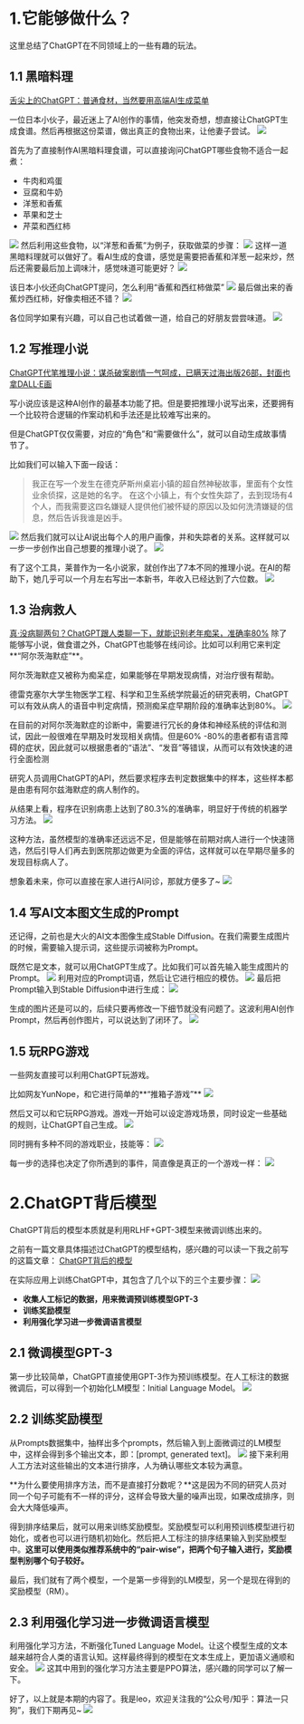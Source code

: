 # 1.它能够做什么？

这里总结了ChatGPT在不同领域上的一些有趣的玩法。

## 1.1 黑暗料理

[舌尖上的ChatGPT：普通食材，当然要用高端AI生成菜单](https://zhuanlan.zhihu.com/p/594440322)

一位日本小伙子，最近迷上了AI创作的事情，他突发奇想，想直接让ChatGPT生成食谱。然后再根据这份菜谱，做出真正的食物出来，让他妻子尝试。
![](https://cdn.nlark.com/yuque/0/2023/gif/29330410/1672989770066-1763d121-4221-4617-852d-b5df02183ef0.gif#averageHue=%23363b60&clientId=u1b286745-da5f-4&from=paste&height=352&id=u119f77df&originHeight=742&originWidth=700&originalType=binary&ratio=1&rotation=0&showTitle=false&size=37068&status=done&style=none&taskId=ud2dfb06a-169d-4566-85d3-ad3c97be50d&title=&width=331.66668701171875#averageHue=%23363b60&id=ygZLN&originHeight=742&originWidth=700&originalType=binary&ratio=1&rotation=0&showTitle=false&status=done&style=none&title=)

首先为了直接制作AI黑暗料理食谱，可以直接询问ChatGPT哪些食物不适合一起煮：

- 牛肉和鸡蛋
- 豆腐和牛奶
- 洋葱和香蕉
- 苹果和芝士
- 芹菜和西红柿

![](https://cdn.nlark.com/yuque/0/2023/png/29330410/1673077166342-3f125efc-684b-42b9-b740-c9e9a67f75b5.png#averageHue=%23f1f1f1&clientId=u7b710dff-e422-4&from=paste&height=423&id=u4a66e9a4&originHeight=423&originWidth=797&originalType=binary&ratio=1&rotation=0&showTitle=false&size=27219&status=done&style=none&taskId=u2af2fbbc-89e1-465b-aeaf-6e338f12809&title=&width=797#averageHue=%23f1f1f1&id=YlAXd&originHeight=423&originWidth=797&originalType=binary&ratio=1&rotation=0&showTitle=false&status=done&style=none&title=)
然后利用这些食物，以“洋葱和香蕉”为例子，获取做菜的步骤：
![](https://cdn.nlark.com/yuque/0/2023/png/29330410/1673078133691-9e73390e-4273-435a-95a8-497908288f67.png#averageHue=%23f1f0f0&clientId=u7b710dff-e422-4&from=paste&height=554&id=uc5c7cb7b&originHeight=554&originWidth=783&originalType=binary&ratio=1&rotation=0&showTitle=false&size=50425&status=done&style=none&taskId=ub8eb8b6b-aced-4d9a-8219-18b262c2c16&title=&width=783#averageHue=%23f1f0f0&id=mm3FS&originHeight=554&originWidth=783&originalType=binary&ratio=1&rotation=0&showTitle=false&status=done&style=none&title=)
这样一道黑暗料理就可以做好了。看AI生成的食谱，感觉是需要把香蕉和洋葱一起来炒，然后还需要最后加上调味汁，感觉味道可能更好？
![](https://cdn.nlark.com/yuque/0/2023/png/29330410/1673090973464-61605c7f-0747-4445-906a-464288dee2ef.png#averageHue=%23aeaeac&clientId=u7b710dff-e422-4&from=paste&height=167&id=u34c8a138&originHeight=167&originWidth=155&originalType=binary&ratio=1&rotation=0&showTitle=false&size=28697&status=done&style=none&taskId=u0607a24a-64fd-415e-80cd-6e4b65f22ae&title=&width=155#averageHue=%23aeaeac&id=X1CJ5&originHeight=167&originWidth=155&originalType=binary&ratio=1&rotation=0&showTitle=false&status=done&style=none&title=)

该日本小伙还向ChatGPT提问，怎么利用“香蕉和西红柿做菜”
![](https://cdn.nlark.com/yuque/0/2023/png/29330410/1673091192143-6c092d04-4fa5-4e11-958d-a6ef29aec767.png#averageHue=%23efeeed&clientId=u7b710dff-e422-4&from=paste&height=602&id=u41c2bdd2&originHeight=602&originWidth=751&originalType=binary&ratio=1&rotation=0&showTitle=false&size=76243&status=done&style=none&taskId=ubff007c3-ff5d-482d-b7a1-f801cb9e684&title=&width=751#averageHue=%23efeeed&id=OCdod&originHeight=602&originWidth=751&originalType=binary&ratio=1&rotation=0&showTitle=false&status=done&style=none&title=)
最后做出来的香蕉炒西红柿，好像卖相还不错？
![](https://cdn.nlark.com/yuque/0/2023/png/29330410/1673091259616-4d7af43f-0e09-4ad9-97e2-60b769a29db3.png#averageHue=%2387784b&clientId=u7b710dff-e422-4&from=paste&height=391&id=ud3ea27e9&originHeight=391&originWidth=635&originalType=binary&ratio=1&rotation=0&showTitle=false&size=458711&status=done&style=none&taskId=uc7dcee21-fbc2-4117-9825-168af2655a6&title=&width=635#averageHue=%2387784b&id=jmuUc&originHeight=391&originWidth=635&originalType=binary&ratio=1&rotation=0&showTitle=false&status=done&style=none&title=)

各位同学如果有兴趣，可以自己也试着做一道，给自己的好朋友尝尝味道。
![](https://cdn.nlark.com/yuque/0/2023/gif/29330410/1673091331897-daf58937-f7ff-4056-82ec-ad14021834ef.gif#averageHue=%23af997f&clientId=u7b710dff-e422-4&from=paste&height=300&id=u46b8b1b3&originHeight=300&originWidth=300&originalType=binary&ratio=1&rotation=0&showTitle=false&size=787955&status=done&style=none&taskId=u662ccedd-a926-4e47-82f6-996172b926f&title=&width=300#averageHue=%23af997f&id=SJoXJ&originHeight=300&originWidth=300&originalType=binary&ratio=1&rotation=0&showTitle=false&status=done&style=none&title=)

## 1.2 写推理小说

[ChatGPT代笔推理小说：谋杀破案剧情一气呵成，已瞒天过海出版26部，封面也拿DALL·E画](https://zhuanlan.zhihu.com/p/594703647)

写小说应该是这种AI创作的最基本功能了把。但是要把推理小说写出来，还要拥有一个比较符合逻辑的作案动机和手法还是比较难写出来的。

但是ChatGPT仅仅需要，对应的“角色”和“需要做什么”，就可以自动生成故事情节了。

比如我们可以输入下面一段话：

> 我正在写一个发生在德克萨斯州桌岩小镇的超自然神秘故事，里面有个女性业余侦探，这是她的名字。
在这个小镇上，有个女性失踪了，去到现场有4个人，而我需要这四名嫌疑人提供他们被怀疑的原因以及如何洗清嫌疑的信息，然后告诉我谁是凶手。


![](https://cdn.nlark.com/yuque/0/2023/png/29330410/1673099958096-1f11ddce-bba8-452b-a3f1-b37b7dfb4ef8.png#averageHue=%2393cdb3&clientId=u7b710dff-e422-4&from=paste&height=386&id=u9e767f6a&originHeight=386&originWidth=683&originalType=binary&ratio=1&rotation=0&showTitle=false&size=49917&status=done&style=none&taskId=u2fb6cfde-2609-492c-8604-3bbf3e0f3aa&title=&width=683#averageHue=%2393cdb3&id=YfHMI&originHeight=386&originWidth=683&originalType=binary&ratio=1&rotation=0&showTitle=false&status=done&style=none&title=)
然后我们就可以让AI说出每个人的用户画像，并和失踪者的关系。这样就可以一步一步创作出自己想要的推理小说了。
![](https://cdn.nlark.com/yuque/0/2023/png/29330410/1673100032096-510716d1-d739-4c74-9501-66b43b1a621c.png#averageHue=%23a0dcda&clientId=u7b710dff-e422-4&from=paste&height=661&id=ua098739e&originHeight=661&originWidth=695&originalType=binary&ratio=1&rotation=0&showTitle=false&size=70312&status=done&style=none&taskId=u5e670ad4-3467-4e65-a998-e9b7787006f&title=&width=695#averageHue=%23a0dcda&id=ZDC7i&originHeight=661&originWidth=695&originalType=binary&ratio=1&rotation=0&showTitle=false&status=done&style=none&title=)

有了这个工具，莱普作为一名小说家，就创作出了7本不同的推理小说。在AI的帮助下，她几乎可以一个月左右写出一本新书，年收入已经达到了六位数。
![](https://cdn.nlark.com/yuque/0/2023/webp/29330410/1673100120043-88ddec49-3e2a-40ed-a632-7dd392a04838.webp#averageHue=%23b6a366&clientId=u7b710dff-e422-4&from=paste&id=u0a1b24d0&originHeight=402&originWidth=640&originalType=url&ratio=1&rotation=0&showTitle=false&status=done&style=none&taskId=u3497220e-502d-4c66-8b87-a4b1d3e5e7c&title=#averageHue=%23b6a366&id=TJxCj&originHeight=402&originWidth=640&originalType=binary&ratio=1&rotation=0&showTitle=false&status=done&style=none&title=)

## 1.3 治病救人

[真·没病聊两句？ChatGPT跟人类聊一下，就能识别老年痴呆，准确率80%](https://mp.weixin.qq.com/s/abfvKhmKdbsrSIHZx4pL9A)
除了能够写小说，做食谱之外，ChatGPT也能够在线问诊。比如可以利用它来判定**“阿尔茨海默症”**。

阿尔茨海默症又被称为痴呆症，如果能够在早期发现病情，对治疗很有帮助。

德雷克塞尔大学生物医学工程、科学和卫生系统学院最近的研究表明，ChatGPT可以有效从病人的语音中判定病情，预测痴呆症早期阶段的准确率达到80%。
![](https://cdn.nlark.com/yuque/0/2023/png/29330410/1673100469436-59eafe21-004d-4284-952f-08f3b37f860b.png#averageHue=%23d0c4bd&clientId=u7b710dff-e422-4&from=paste&height=228&id=uc2fa73b7&originHeight=228&originWidth=768&originalType=binary&ratio=1&rotation=0&showTitle=false&size=23851&status=done&style=none&taskId=u28c60a8d-bc44-4235-9f7f-52daf4037c8&title=&width=768#averageHue=%23d0c4bd&id=U1wG3&originHeight=228&originWidth=768&originalType=binary&ratio=1&rotation=0&showTitle=false&status=done&style=none&title=)

在目前的对阿尔茨海默症的诊断中，需要进行冗长的身体和神经系统的评估和测试，因此一般很难在早期及时发现相关病情。但是60% -80%的患者都有语言障碍的症状，因此就可以根据患者的“语法”、“发音”等错误，从而可以有效快速的进行全面检测

研究人员调用ChatGPT的API，然后要求程序去判定数据集中的样本，这些样本都是由患有阿尔兹海默症的病人制作的。

从结果上看，程序在识别病患上达到了80.3%的准确率，明显好于传统的机器学习方法。
![](https://cdn.nlark.com/yuque/0/2023/png/29330410/1673100858972-45a0ae33-5765-4e7b-8b62-ea5d2c6d2e79.png#averageHue=%23f1f0ee&clientId=u7b710dff-e422-4&from=paste&id=u152b1e50&originHeight=218&originWidth=231&originalType=url&ratio=1&rotation=0&showTitle=false&status=done&style=none&taskId=u41aa70ea-3ded-4cd1-b59e-192f1ba3a6b&title=#averageHue=%23f1f0ee&id=L0dCu&originHeight=218&originWidth=231&originalType=binary&ratio=1&rotation=0&showTitle=false&status=done&style=none&title=)

这种方法，虽然模型的准确率还远远不足，但是能够在前期对病人进行一个快速筛选，然后引导人们再去到医院那边做更为全面的评估，这样就可以在早期尽量多的发现目标病人了。

想象着未来，你可以直接在家人进行AI问诊，那就方便多了~
![](https://cdn.nlark.com/yuque/0/2023/gif/29330410/1673101056085-65e0652d-057d-4303-86bd-691940255870.gif#averageHue=%23fbfbfa&clientId=u7b710dff-e422-4&from=paste&height=174&id=ua8c4fb54&originHeight=174&originWidth=174&originalType=binary&ratio=1&rotation=0&showTitle=false&size=46959&status=done&style=none&taskId=ue4771ef7-61ef-43c9-b578-1b2784aed59&title=&width=174#averageHue=%23fbfbfa&id=vCVBY&originHeight=174&originWidth=174&originalType=binary&ratio=1&rotation=0&showTitle=false&status=done&style=none&title=)

## 1.4 写AI文本图文生成的Prompt

还记得，之前也是大火的AI文本图像生成Stable Diffusion。在我们需要生成图片的时候，需要输入提示词，这些提示词被称为Prompt。

既然它是文本，就可以用ChatGPT生成了。比如我们可以首先输入能生成图片的Prompt。
![](https://cdn.nlark.com/yuque/0/2023/png/29330410/1673166835053-f587a5d9-c003-453e-825b-daa626636d95.png#averageHue=%23c5cbd7&clientId=u7b710dff-e422-4&from=paste&height=597&id=u93ad9b22&originHeight=597&originWidth=923&originalType=binary&ratio=1&rotation=0&showTitle=false&size=634349&status=done&style=none&taskId=u8295ef57-7200-49bc-b985-e939b90ba10&title=&width=923#averageHue=%23c5cbd7&id=WOaXY&originHeight=597&originWidth=923&originalType=binary&ratio=1&rotation=0&showTitle=false&status=done&style=none&title=)
利用对应的Prompt词语，然后让它进行相应的模仿。
![](https://cdn.nlark.com/yuque/0/2023/png/29330410/1673167891310-202ef75f-67c2-433b-aae7-f1d1dd7febfe.png#averageHue=%23faf2c9&clientId=u7b710dff-e422-4&from=paste&height=450&id=u2f94795f&originHeight=450&originWidth=685&originalType=binary&ratio=1&rotation=0&showTitle=false&size=47337&status=done&style=none&taskId=u59a5a042-ccef-4098-934d-0b1487e80f1&title=&width=685#averageHue=%23faf2c9&id=CsDBk&originHeight=450&originWidth=685&originalType=binary&ratio=1&rotation=0&showTitle=false&status=done&style=none&title=)
最后把Prompt输入到Stable Diffusion中进行生成：
![](https://cdn.nlark.com/yuque/0/2023/png/29330410/1673167874427-45fe0bca-8ac5-405c-a32f-3360ae4608f2.png#averageHue=%23887358&clientId=u7b710dff-e422-4&from=paste&id=u64d49445&originHeight=512&originWidth=512&originalType=url&ratio=1&rotation=0&showTitle=false&size=380050&status=done&style=none&taskId=u3d4414a6-638e-44b0-af86-a086846c686&title=#averageHue=%23887358&id=qUVWh&originHeight=512&originWidth=512&originalType=binary&ratio=1&rotation=0&showTitle=false&status=done&style=none&title=)

生成的图片还是可以的，后续只要再修改一下细节就没有问题了。这波利用AI创作Prompt，然后再创作图片，可以说达到了闭环了。
![](https://cdn.nlark.com/yuque/0/2023/gif/29330410/1673167977604-c3cb1d46-2c9e-420a-8dfc-d82f73f3d5f3.gif#averageHue=%239d9d9d&clientId=u7b710dff-e422-4&from=paste&height=270&id=u75fb8181&originHeight=270&originWidth=270&originalType=binary&ratio=1&rotation=0&showTitle=false&size=31602&status=done&style=none&taskId=u8d8b308e-b87c-47b5-bf21-710c2f3935d&title=&width=270#averageHue=%239d9d9d&id=GwcAM&originHeight=270&originWidth=270&originalType=binary&ratio=1&rotation=0&showTitle=false&status=done&style=none&title=)

## 1.5 玩RPG游戏

一些网友直接可以利用ChatGPT玩游戏。

比如网友YunNope，和它进行简单的**“推箱子游戏”**
![](https://cdn.nlark.com/yuque/0/2023/png/29330410/1673168066815-fe671e55-c8b6-4008-b1b0-226fea3592d8.png#averageHue=%23474957&clientId=u7b710dff-e422-4&from=paste&height=554&id=u5734d5d8&originHeight=554&originWidth=652&originalType=binary&ratio=1&rotation=0&showTitle=false&size=199682&status=done&style=none&taskId=u8e755a6c-4e08-4842-9be6-2b7aae2c6d1&title=&width=652#averageHue=%23474957&id=X7s2X&originHeight=554&originWidth=652&originalType=binary&ratio=1&rotation=0&showTitle=false&status=done&style=none&title=)

然后又可以和它玩RPG游戏。游戏一开始可以设定游戏场景，同时设定一些基础的规则，让ChatGPT自己生成。
![](https://cdn.nlark.com/yuque/0/2023/png/29330410/1673168141388-5e989d1d-fc78-4b87-bedd-2c14224420c9.png#averageHue=%2350515e&clientId=u7b710dff-e422-4&from=paste&height=617&id=u05672b5d&originHeight=617&originWidth=648&originalType=binary&ratio=1&rotation=0&showTitle=false&size=374212&status=done&style=none&taskId=ud328e581-2b49-4408-891f-e782666abe5&title=&width=648#averageHue=%2350515e&id=tbi3D&originHeight=617&originWidth=648&originalType=binary&ratio=1&rotation=0&showTitle=false&status=done&style=none&title=)

同时拥有多种不同的游戏职业，技能等：
![](https://cdn.nlark.com/yuque/0/2023/png/29330410/1673168153236-c43b363f-fda0-4ba3-872f-99ffe76aa77d.png#averageHue=%23494b58&clientId=u7b710dff-e422-4&from=paste&height=578&id=u984b9207&originHeight=578&originWidth=644&originalType=binary&ratio=1&rotation=0&showTitle=false&size=184284&status=done&style=none&taskId=u78bd2686-3490-42d6-be38-68a350efd22&title=&width=644#averageHue=%23494b58&id=aLRca&originHeight=578&originWidth=644&originalType=binary&ratio=1&rotation=0&showTitle=false&status=done&style=none&title=)

每一步的选择也决定了你所遇到的事件，简直像是真正的一个游戏一样：
![](https://cdn.nlark.com/yuque/0/2023/png/29330410/1673168350530-4d11efa8-1b9c-4795-8ee5-356dae666c75.png#averageHue=%23464855&clientId=u7b710dff-e422-4&from=paste&height=575&id=u2772d064&originHeight=575&originWidth=586&originalType=binary&ratio=1&rotation=0&showTitle=false&size=106859&status=done&style=none&taskId=u884b6603-d641-4e75-a65d-2a114fcf0ff&title=&width=586#averageHue=%23464855&id=VF0Nc&originHeight=575&originWidth=586&originalType=binary&ratio=1&rotation=0&showTitle=false&status=done&style=none&title=)

# 2.ChatGPT背后模型

ChatGPT背后的模型本质就是利用RLHF+GPT-3模型来微调训练出来的。

之前有一篇文章具体描述过ChatGPT的模型结构，感兴趣的可以读一下我之前写的这篇文章：
[ChatGPT背后的模型](https://zhuanlan.zhihu.com/p/596026996)

在实际应用上训练ChatGPT中，其包含了几个以下的三个主要步骤：
![](https://cdn.nlark.com/yuque/0/2023/png/29330410/1672631278222-8740499c-8430-43bd-8cdc-144c619a8cfc.png#averageHue=%23f4f4f4&clientId=u62f0e868-4164-4&from=paste&height=615&id=u4a694cc2&originHeight=923&originWidth=1498&originalType=binary&ratio=1&rotation=0&showTitle=false&size=140583&status=done&style=none&taskId=u110b0315-c9bc-492c-8a1e-fe0d2c39e43&title=&width=998.6666666666666#averageHue=%23f4f4f4&id=dPdg0&originHeight=923&originWidth=1498&originalType=binary&ratio=1&rotation=0&showTitle=false&status=done&style=none&title=)

- **收集人工标记的数据，用来微调预训练模型GPT-3**
- **训练奖励模型**
- **利用强化学习进一步微调语言模型**

## 2.1 微调模型GPT-3

第一步比较简单，ChatGPT直接使用GPT-3作为预训练模型。在人工标注的数据微调后，可以得到一个初始化LM模型：Initial Language Model。
![](https://cdn.nlark.com/yuque/0/2023/png/29330410/1672631549606-6372a8d1-6f71-44e8-b27b-90ec26aa4713.png#averageHue=%23f1efeb&clientId=u62f0e868-4164-4&from=paste&height=417&id=u65f8146b&originHeight=625&originWidth=856&originalType=binary&ratio=1&rotation=0&showTitle=false&size=100755&status=done&style=none&taskId=uacaeb0b0-846a-4995-bbfe-85a410e2099&title=&width=570.6666666666666#averageHue=%23f1efeb&id=L10nA&originHeight=625&originWidth=856&originalType=binary&ratio=1&rotation=0&showTitle=false&status=done&style=none&title=)

## 2.2 训练奖励模型

从Prompts数据集中，抽样出多个prompts，然后输入到上面微调过的LM模型中，这样会得到多个输出文本，即：[prompt, generated text]。
![](https://cdn.nlark.com/yuque/0/2023/png/29330410/1672631645131-93851c23-5435-46db-8b52-a416c37570cc.png#averageHue=%23f5efea&clientId=u62f0e868-4164-4&from=paste&height=451&id=spZlf&originHeight=676&originWidth=881&originalType=binary&ratio=1&rotation=0&showTitle=false&size=156634&status=done&style=none&taskId=u3f5cfa70-b3fe-46c7-b358-9d56a2b6782&title=&width=587.3333333333334#averageHue=%23f5efea&id=kgVWx&originHeight=676&originWidth=881&originalType=binary&ratio=1&rotation=0&showTitle=false&status=done&style=none&title=)
接下来利用人工方法对这些输出的文本进行排序，人为确认哪些文本较为满意。

**为什么要使用排序方法，而不是直接打分数呢？**这是因为不同的研究人员对同一个句子可能有不一样的评分，这样会导致大量的噪声出现，如果改成排序，则会大大降低噪声。

得到排序结果后，就可以用来训练奖励模型。奖励模型可以利用预训练模型进行初始化，或者也可以进行随机初始化。然后把人工标注的排序结果输入到奖励模型中。**这里可以使用类似推荐系统中的“pair-wise”，把两个句子输入进行，奖励模型判别哪个句子较好。**

最后，我们就有了两个模型，一个是第一步得到的LM模型，另一个是现在得到的奖励模型（RM）。

## 2.3 利用强化学习进一步微调语言模型

利用强化学习方法，不断强化Tuned Language Model。让这个模型生成的文本越来越符合人类的语言认知。这样最终得到的模型在文本生成上，更加语义通顺和安全。
![](https://cdn.nlark.com/yuque/0/2023/png/29330410/1672634929970-6b4f02b8-0f89-48bb-91ab-c0242e3f1e2f.png#averageHue=%23f6f3f2&clientId=u62f0e868-4164-4&from=paste&height=493&id=ua9dd66c8&originHeight=739&originWidth=926&originalType=binary&ratio=1&rotation=0&showTitle=false&size=195443&status=done&style=none&taskId=u51e9deb0-397e-46d1-bb6e-45d04015494&title=&width=617.3333333333334#averageHue=%23f6f3f2&id=bQLOF&originHeight=739&originWidth=926&originalType=binary&ratio=1&rotation=0&showTitle=false&status=done&style=none&title=)
这其中用到的强化学习方法主要是PPO算法，感兴趣的同学可以了解一下。

好了，以上就是本期的内容了。我是leo，欢迎关注我的“公众号/知乎：算法一只狗”，我们下期再见~
![](https://cdn.nlark.com/yuque/0/2023/jpeg/29330410/1672635744782-83f575c5-69f9-481e-a560-9bb4eb915079.jpeg#averageHue=%23a6a4a3&from=url&id=LSsIX&originHeight=258&originWidth=258&originalType=binary&ratio=1&rotation=0&showTitle=false&status=done&style=none&title=#averageHue=%23a6a4a3&id=Viyg7&originHeight=258&originWidth=258&originalType=binary&ratio=1&rotation=0&showTitle=false&status=done&style=none&title=)
